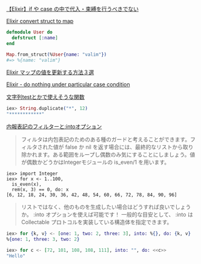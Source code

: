 [【Elixir】if や case の中で代入・束縛を行うべきでない](https://snamiki1212.com/elixir-not-to-bind-in-block)

[Elixir convert struct to map](https://stackoverflow.com/questions/36512627/elixir-convert-struct-to-map)  

```elixir
defmodule User do
  defstruct [:name]
end

Map.from_struct(%User{name: "valim"})
#=> %{name: "valim"}
```

[Elixir マップの値を更新する方法３選](https://thr3a.hatenablog.com/entry/20210103/1609636577)

[Elixir - do nothing under particular case condition](https://stackoverflow.com/questions/43647101/elixir-do-nothing-under-particular-case-condition)

[文字列testとかで使えそうな関数](https://elixirschool.com/ja/lessons/basics/strings#duplicate-6)  

```elixir
iex> String.duplicate("*", 12)
"************"
```

[内報表記のフィルターと:intoオプション](https://elixirschool.com/ja/lessons/basics/comprehensions#%E3%83%95%E3%82%A3%E3%83%AB%E3%82%BF-1)

> フィルタは内包表記のためのある種のガードと考えることができます。フィルタされた値が false か nil を返す場合には、最終的なリストから取り除かれます。ある範囲をループし偶数のみ気にすることにしましょう。値が偶数かどうかはIntegerモジュールの is_even/1 を用います。

```
iex> import Integer
iex> for x <- 1..100,
  is_even(x),
  rem(x, 3) == 0, do: x
[6, 12, 18, 24, 30, 36, 42, 48, 54, 60, 66, 72, 78, 84, 90, 96]
```

> リストではなく、他のものを生成したい場合はどうすれば良いでしょうか。 :into オプションを使えば可能です！ 一般的な目安として、 :into は Collectable プロトコルを実装している構造体を指定できます。

```elixir
iex> for {k, v} <- [one: 1, two: 2, three: 3], into: %{}, do: {k, v}
%{one: 1, three: 3, two: 2}

iex> for c <- [72, 101, 108, 108, 111], into: "", do: <<c>>
"Hello"
```

